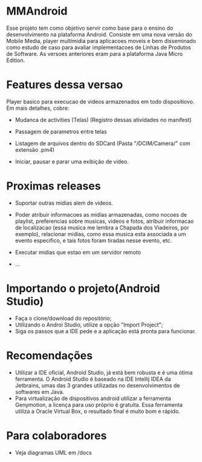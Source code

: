 MMAndroid
===========================

Esse projeto tem como objetivo servir como base 
para o ensino do desenvolvimento na plataforma Android.
Consiste em uma nova versão do Mobile Media, 
player multimidia para aplicacoes moveis e bem 
disseminado como estudo de caso para avaliar 
implementacoes de Linhas de Produtos de Software. 
As versoes anteriores eram para a plataforma Java 
Micro Edition.


Features dessa versao
===========================

Player basico para execucao de videos armazenados em todo dispositiovo.
Em mais detalhes, cobre:

* Mudanca de activities (Telas) (Registro dessas atividades no manifest)

* Passagem de parametros entre telas

* Listagem de arquivos dentro do SDCard (Pasta "/DCIM/Camera/" com extensão .pm4)

* Iniciar, pausar e parar uma exibição de vídeo. 

Proximas releases
===========================

* Suportar outras midias alem de videos. 

* Poder atribuir informacoes as midias armazenadas, como nocoes de 
playlist, preferencias sobre musicas, videos e fotos, atribuir informacao 
de localizacao (essa musica me lembra a Chapada dos Viadeiros, por exemplo), 
relacionar midias, como essa musica esta associada a um evento especifico, e 
tais fotos foram tiradas nesse evento, etc.


* Executar midias que estao em um servidor remoto

* ...

Importando o projeto(Android Studio)
===========================
* Faça o clone/download do repositório;
* Utilizando o Androi Studio, utilize a opção "Import Project";
* Siga os passos que a IDE pede e a aplicação está pronta para funcionar.
 
Recomendações
===========================
* Utilizar a IDE oficial, Android Studio, já está bem robusta e é uma ótima ferramenta. O Android Studio é baseado na IDE Intellij IDEA da Jetbrains, umas das 3 grandes utilizadas no desenvolvimentos de softwares em Java.
* Para virtualização de dispositivos android utilizar a ferramenta Genymotion, a licença para uso próprio é gratuita. Essa ferramenta utiliza a Oracle Virtual Box, o resultado final é muito bom e rápido.

Para colaboradores
===========================

* Veja diagramas UML em /docs
